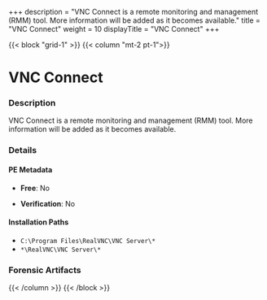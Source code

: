 +++
description = "VNC Connect is a remote monitoring and management (RMM) tool. More information will be added as it becomes available."
title = "VNC Connect"
weight = 10
displayTitle = "VNC Connect"
+++


{{< block "grid-1" >}}
{{< column "mt-2 pt-1">}}

# VNC Connect


### Description

VNC Connect is a remote monitoring and management (RMM) tool. More information will be added as it becomes available.




### Details


#### PE Metadata


- **Free**: No

- **Verification**: No




#### Installation Paths
- `C:\Program Files\RealVNC\VNC Server\*`
- `*\RealVNC\VNC Server\*`

### Forensic Artifacts










{{< /column >}}
{{< /block >}}
